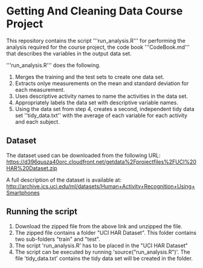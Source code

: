 # Getting And Cleaning Data Course Project

This repository contains the script '''run_analysis.R''' for performing the analysis required for the course project, the code book '''CodeBook.md''' that describes the variables in the output data set.

'''run_analysis.R''' does the following.
1. Merges the training and the test sets to create one data set.
2. Extracts onlye measurements on the mean and standard deviation for each measurement.
3. Uses descriptive activity names to name the activities in the data set.
4. Appropriately labels the data set with descriptive variable names.
5. Using the data set from step 4, creates a second, independent tidy data set ''tidy_data.txt'' with the average of each variable for each activity and each subject.

## Dataset

The dataset used can be downloaded from the following URL:
https://d396qusza40orc.cloudfront.net/getdata%2Fprojectfiles%2FUCI%20HAR%20Dataset.zip

A full description of the dataset is available at:
http://archive.ics.uci.edu/ml/datasets/Human+Activity+Recognition+Using+Smartphones

## Running the script 
1. Download the zipped file from the above link and unzipped the file.
2. The zipped file contains a folder "UCI HAR Dataset". This folder contains two sub-folders "train" and "test".
3. The script 'run_analysis.R' has to be placed in the "UCI HAR Dataset"
4. The script can be executed by running 'source("run_analysis.R")'. The file 'tidy_data.txt' contains the tidy data set will be created in the folder. 